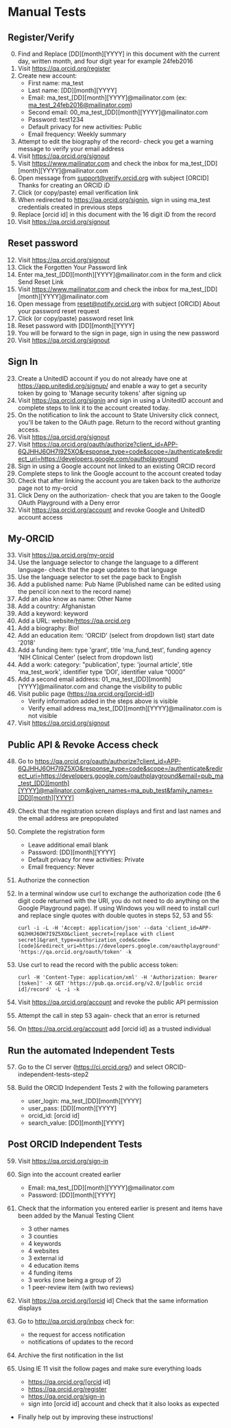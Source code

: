 # Manual Tests

## Register/Verify

0. Find and Replace [DD][month][YYYY] in this document with the current day, written month, and four digit year for example 24feb2016
1. Visit https://qa.orcid.org/register
2. Create new account:
    * First name: ma_test
    * Last name: [DD][month][YYYY]
    * Email: ma_test_[DD][month][YYYY]@mailinator.com (ex: ma_test_24feb2016@mailinator.com)
    * Second email: 00_ma_test_[DD][month][YYYY]@mailinator.com
    * Password: test1234
    * Default privacy for new activities: Public
    * Email frequency: Weekly summary
3. Attempt to edit the biography of the record- check you get a warning message to verify your email address
5. Visit https://qa.orcid.org/signout
6. Visit https://www.mailinator.com and check the inbox for ma_test_[DD][month][YYYY]@mailinator.com
7. Open message from support@verify.orcid.org with subject [ORCID] Thanks for creating an ORCID iD 
8. Click (or copy/paste) email verification link
9. When redirected to https://qa.orcid.org/signin, sign in using ma_test credentials created in previous steps
10. Replace [orcid id] in this document with the 16 digit iD from the record
11. Visit https://qa.orcid.org/signout

## Reset password

12. Visit https://qa.orcid.org/signout
13. Click the Forgotten Your Password link
14. Enter ma_test_[DD][month][YYYY]@mailinator.com in the form and click Send Reset Link
15. Visit https://www.mailinator.com and check the inbox for ma_test_[DD][month][YYYY]@mailinator.com
16. Open message from reset@notify.orcid.org with subject [ORCID] About your password reset request 
17. Click (or copy/paste) password reset link
18. Reset password with [DD][month][YYYY]
19. You will be forward to the sign in page, sign in using the new password
22. Visit https://qa.orcid.org/signout

## Sign In

23. Create a UnitedID account if you do not already have one at https://app.unitedid.org/signup/ and enable a way to get a security token by going to 'Manage security tokens' after signing up
24. Visit https://qa.orcid.org/signin and sign in using a UnitedID account and complete steps to link it to the account created today.
25. On the notification to link the account to State University click connect, you'll be taken to the OAuth page. Return to the record without granting access. 
26. Visit https://qa.orcid.org/signout
27. Visit https://qa.orcid.org/oauth/authorize?client_id=APP-6QJHHJ6OH7I9Z5XO&response_type=code&scope=/authenticate&redirect_uri=https://developers.google.com/oauthplayground
28. Sign in using a Google account not linked to an existing ORCID record
29. Complete steps to link the Google account to the account created today
30. Check that after linking the account you are taken back to the authorize page not to my-orcid
31. Click Deny on the authorization- check that you are taken to the Google OAuth Playground with a Deny error
32. Visit https://qa.orcid.org/account and revoke Google and UnitedID account access

## My-ORCID

33. Visit https://qa.orcid.org/my-orcid
34. Use the language selector to change the language to a different language- check that the page updates to that language
35. Use the language selector to set the page back to English
36. Add a published name: Pub Name (Published name can be edited using the pencil icon next to the record name)
37. Add an also know as name: Other Name
38. Add a country: Afghanistan
39. Add a keyword: keyword
40. Add a URL: website/https://qa.orcid.org
41. Add a biography: Bio!
42. Add an education item: 'ORCID' (select from dropdown list) start date '2018'
43. Add a funding item: type 'grant', title 'ma_fund_test', funding agency 'NIH Clinical Center' (select from dropdown list)
44. Add a work: category: "publication', type: 'journal article', title 'ma_test_work', identifier type 'DOI', identifier value “0000”
45. Add a second email address: 01_ma_test_[DD][month][YYYY]@mailinator.com and change the visibility to public
46. Visit public page (https://qa.orcid.org/[orcid-id])
    * Verify information added in the steps above is visible
    * Verify email address ma_test_[DD][month][YYYY]@mailinator.com is not visible
47. Visit https://qa.orcid.org/signout

## Public API & Revoke Access check

48. Go to https://qa.orcid.org/oauth/authorize?client_id=APP-6QJHHJ6OH7I9Z5XO&response_type=code&scope=/authenticate&redirect_uri=https://developers.google.com/oauthplayground&email=pub_ma_test_[DD][month][YYYY]@mailinator.com&given_names=ma_pub_test&family_names=[DD][month][YYYY]

49. Check that the registration screen displays and first and last names and the email address are prepopulated

50. Complete the registration form
    * Leave additional email blank
    * Password: [DD][month][YYYY]
    * Default privacy for new activities: Private
    * Email frequency: Never
    
51. Authorize the connection

52. In a terminal window use curl to exchange the authorization code (the 6 digit code returned with the URI, you do not need to do anything on the Google Playground page). If using Windows you will need to install curl and replace single quotes with double quotes in steps 52, 53 and 55: 

    ```
    curl -i -L -H 'Accept: application/json' --data 'client_id=APP-6QJHHJ6OH7I9Z5XO&client_secret=[replace with client secret]&grant_type=authorization_code&code=[code]&redirect_uri=https://developers.google.com/oauthplayground' 'https://qa.orcid.org/oauth/token' -k
    ```

53. Use curl to read the record with the public access token:

	```
	curl -H 'Content-Type: application/xml' -H 'Authorization: Bearer [token]' -X GET 'https://pub.qa.orcid.org/v2.0/[public orcid id]/record' -L -i -k
	``` 

54. Visit https://qa.orcid.org/account and revoke the public API permission

55. Attempt the call in step 53 again- check that an error is returned

56. On https://qa.orcid.org/account add [orcid id] as a trusted individual


## Run the automated Independent Tests

57. Go to the CI server (https://ci.orcid.org/) and select ORCID-independent-tests-step2

58. Build the ORCID Independent Tests 2 with the following parameters
	* user_login: ma_test_[DD][month][YYYY]	
 	* user_pass: [DD][month][YYYY]
 	* orcid_id: [orcid id]
 	* search_value: [DD][month][YYYY]
 	
## Post ORCID Independent Tests

59. Visit https://qa.orcid.org/sign-in

60. Sign into the account created earlier
	* Email: ma_test_[DD][month][YYYY]@mailinator.com
	* Password: [DD][month][YYYY]

61. Check that the information you entered earlier is present and items have been added by the Manual Testing Client
	* 3 other names
	* 3 counties
	* 4 keywords
	* 4 websites
	* 3 external id
	* 4 education items
	* 4 funding items
	* 3 works (one being a group of 2)
	* 1 peer-review item (with two reviews)
	
62. Visit https://qa.orcid.org/[orcid id] Check that the same information displays

63. Go to http://qa.orcid.org/inbox check for:
	* the request for access notification
	* notifications of updates to the record

64. Archive the first notification in the list

65. Using IE 11 visit the follow pages and make sure everything loads
	* https://qa.orcid.org/[orcid id]
	* https://qa.orcid.org/register
	* https://qa.orcid.org/sign-in
	* sign into [orcid id] account and check that it also looks as expected

* Finally help out by improving these instructions!      
   
